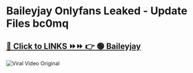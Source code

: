 
 # Baileyjay Onlyfans Leaked - Update Files bc0mq

## <h2><a href="https://clipsfans.com/Baileyjay&ref=git">🔗 Click to LINKS ⏩⏩ 👉 🟢 Baileyjay </a></h2>

<a href="https://clipsfans.com/Baileyjay&ref=git" rel="nofollow" data-target="animated-image.originalLink"><img src="https://i.ibb.co.com/xMMVF88/686577567.gif" alt="Viral Video Original" style="max-width: 100%; display: inline-block;" data-target="animated-image.originalImage"></a>


